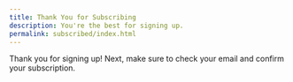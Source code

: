 ```yaml
---
title: Thank You for Subscribing
description: You're the best for signing up.
permalink: subscribed/index.html
---
```


Thank you for signing up! Next, make sure to check your email and confirm your subscription.